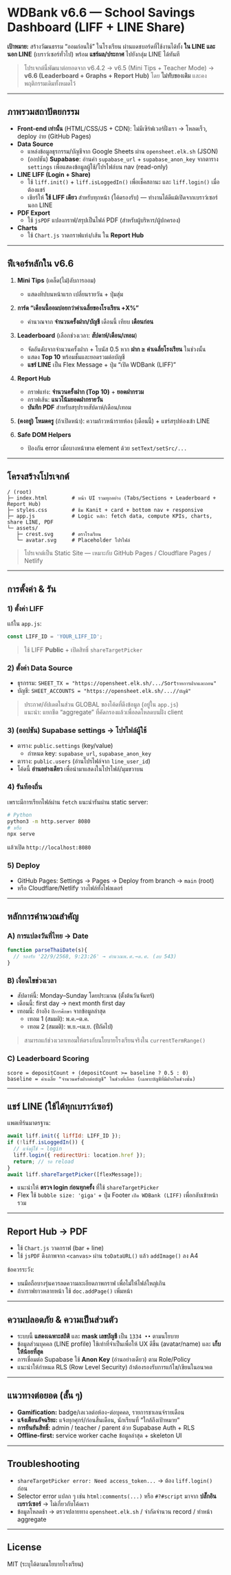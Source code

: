 # WDBank v6.6 — School Savings Dashboard (LIFF + LINE Share)

**เป้าหมาย:** สร้างวัฒนธรรม “ออมก่อนใช้” ในโรงเรียน ผ่านแดชบอร์ดที่ใช้งานได้ทั้ง **ใน LINE และนอก LINE** (เบราว์เซอร์ทั่วไป) พร้อม **แชร์ผล/ประกาศ** ไปยังกลุ่ม LINE ได้ทันที

> โปรเจกต์นี้พัฒนาต่อยอดจาก v6.4.2 → v6.5 (Mini Tips + Teacher Mode) → **v6.6 (Leaderboard + Graphs + Report Hub)** โดย **ไม่ทับของเดิม** และคงพฤติกรรมเดิมทั้งหมดไว้

---

## ภาพรวมสถาปัตยกรรม

- **Front-end เท่านั้น** (HTML/CSS/JS + CDN): ไม่มีเซิร์ฟเวอร์ฝั่งเรา → โหลดเร็ว, deploy ง่าย (GitHub Pages)
- **Data Source**
  - แหล่งข้อมูลธุรกรรม/บัญชีจาก Google Sheets ผ่าน `opensheet.elk.sh` (JSON)
  - (ออปชัน) **Supabase**: อ่านค่า `supabase_url` + `supabase_anon_key` จากตาราง `settings` เพื่อแสดงข้อมูลผู้ใช้/โปรไฟล์บน nav (read-only)
- **LINE LIFF (Login + Share)**
  - ใช้ `liff.init()` + `liff.isLoggedIn()` เพื่อเช็คสถานะ และ `liff.login()` เมื่อต้องแชร์
  - เชียร์ให้ **ใช้ LIFF เดียว** สำหรับทุกหน้า (โค้ดรองรับ) — ทำงานได้ดีแม้เปิดจากเบราว์เซอร์นอก LINE
- **PDF Export**
  - ใช้ `jsPDF` แปลงกราฟ/สรุปเป็นไฟล์ PDF (สำหรับผู้บริหาร/ผู้ปกครอง)
- **Charts**
  - ใช้ `Chart.js` วาดกราฟแท่ง/เส้น ใน **Report Hub**

---

## ฟีเจอร์หลักใน v6.6

1) **Mini Tips** (เคล็ด(ไม่)ลับการออม)  
   - แสดงทิปบนหน้าแรก เปลี่ยนรายวัน + ปุ่มสุ่ม

2) **การ์ด “เดือนนี้ออมบ่อยกว่าค่าเฉลี่ยของโรงเรียน +X%”**  
   - คำนวณจาก **จำนวนครั้งฝาก/บัญชี** เดือนนี้ เทียบ **เดือนก่อน**

3) **Leaderboard** (เลือกช่วงเวลา: **สัปดาห์/เดือน/เทอม**)  
   - จัดอันดับจากจำนวนครั้งฝาก + โบนัส 0.5 หาก **ฝาก ≥ ค่าเฉลี่ยโรงเรียน** ในช่วงนั้น
   - แสดง **Top 10** พร้อมชั้นและยอดรวมต่อบัญชี
   - **แชร์ LINE** เป็น Flex Message + ปุ่ม “เปิด WDBank (LIFF)”

4) **Report Hub**  
   - กราฟแท่ง: **จำนวนครั้งฝาก (Top 10)** + **ยอดฝากรวม**  
   - กราฟเส้น: **แนวโน้มยอดฝากรายวัน**  
   - **บันทึก PDF** สำหรับสรุปรายสัปดาห์/เดือน/เทอม

5) **(คงอยู่) โหมดครู** (ถ้าเปิดหน้า): ความก้าวหน้ารายห้อง (เดือนนี้) + แชร์สรุปห้องเข้า LINE

6) **Safe DOM Helpers**  
   - ป้องกัน error เมื่อบางหน้าขาด element ด้วย `setText/setSrc/...`

---

## โครงสร้างโปรเจกต์

```
/ (root)
├─ index.html        # หน้า UI รวมทุกอย่าง (Tabs/Sections + Leaderboard + Report Hub)
├─ styles.css        # ธีม Kanit + card + bottom nav + responsive
├─ app.js            # Logic หลัก: fetch data, compute KPIs, charts, share LINE, PDF
└─ assets/
   ├─ crest.svg      # ตราโรงเรียน
   └─ avatar.svg     # Placeholder โปรไฟล์
```

> โปรเจกต์เป็น Static Site — เหมาะกับ GitHub Pages / Cloudflare Pages / Netlify

---

## การตั้งค่า & รัน

### 1) ตั้งค่า LIFF
แก้ใน `app.js`:
```js
const LIFF_ID = 'YOUR_LIFF_ID';
```
> ใช้ LIFF **Public** + เปิดสิทธิ์ `shareTargetPicker`

### 2) ตั้งค่า Data Source
- ธุรกรรม: `SHEET_TX = "https://opensheet.elk.sh/.../Sortรายการฝากและถอน"`  
- บัญชี: `SHEET_ACCOUNTS = "https://opensheet.elk.sh/...//บัญชี"`  
> ประกาศ/อัปเดตในส่วน GLOBAL ของโค้ดที่ดึงข้อมูล (อยู่ใน `app.js`)  
> แนะนำ: แยกชีต “aggregate” ที่คัดกรองแล้วเพื่อลดโหลดบนฝั่ง client

### 3) (ออปชัน) Supabase settings → โปรไฟล์ผู้ใช้
- ตาราง: `public.settings` (key/value)  
  - กำหนด key: `supabase_url`, `supabase_anon_key`
- ตาราง: `public.users` (อ่านโปรไฟล์จาก `line_user_id`)  
- โค้ดนี้ **อ่านอย่างเดียว** เพื่อนำมาแสดงในโปรไฟล์/มุมขวาบน

### 4) รันท้องถิ่น
เพราะมีการเรียกไฟล์ผ่าน `fetch` แนะนำรันผ่าน static server:
```bash
# Python
python3 -m http.server 8080
# หรือ
npx serve
```
แล้วเปิด `http://localhost:8080`

### 5) Deploy
- GitHub Pages: Settings → Pages → Deploy from branch → `main` (root)  
- หรือ Cloudflare/Netlify วางไฟล์ทั้งโฟลเดอร์

---

## หลักการคำนวณสำคัญ

### A) การแปลงวันที่ไทย → Date
```js
function parseThaiDate(s){
  // รองรับ '22/9/2568, 9:23:26' → คำนวณพ.ศ.→ค.ศ. (ลบ 543)
}
```

### B) เงื่อนไขช่วงเวลา
- สัปดาห์นี้: Monday–Sunday โดยประมาณ (ตั้งต้นวันจันทร์)
- เดือนนี้: first day → next month first day
- เทอมนี้: อ้างอิง `ปีการศึกษา` จากข้อมูลล่าสุด  
  - เทอม 1 (สมมติ): พ.ค.–ต.ค.  
  - เทอม 2 (สมมติ): พ.ย.–เม.ย. (ปีถัดไป)

> สามารถแก้ช่วงเวลาเทอมให้ตรงกับนโยบายโรงเรียนจริงใน `currentTermRange()`

### C) Leaderboard Scoring
```
score = depositCount + (depositCount >= baseline ? 0.5 : 0)
baseline = ค่าเฉลี่ย "จำนวนครั้งฝากต่อบัญชี" ในช่วงที่เลือก (เฉพาะบัญชีที่มีฝากในช่วงนั้น)
```

---

## แชร์ LINE (ใช้ได้ทุกเบราว์เซอร์)

แพตเทิร์นมาตรฐาน:
```js
await liff.init({ liffId: LIFF_ID });
if (!liff.isLoggedIn()) {
  // แจ้งผู้ใช้ → login
  liff.login({ redirectUri: location.href });
  return; // รอ reload
}
await liff.shareTargetPicker([flexMessage]);
```

- แนะนำให้ **ตรวจ login ก่อนทุกครั้ง** ที่ใช้ `shareTargetPicker`
- Flex ใช้ `bubble size: 'giga'` + ปุ่ม Footer `เปิด WDBank (LIFF)` เพื่อกลับเข้าหน้ารวม

---

## Report Hub → PDF

- ใช้ `Chart.js` วาดกราฟ (bar + line)  
- ใช้ `jsPDF` ดึงภาพจาก `<canvas>` ผ่าน `toDataURL()` แล้ว `addImage()` ลง A4

ข้อควรระวัง:
- บนมือถือบางรุ่นควรลดความละเอียดภาพกราฟ เพื่อไม่ให้ไฟล์ใหญ่เกิน
- ถ้ากราฟยาวหลายหน้า ใช้ `doc.addPage()` เพิ่มหน้า

---

## ความปลอดภัย & ความเป็นส่วนตัว

- ระบบนี้ **แสดงเฉพาะสถิติ** และ **mask เลขบัญชี** เป็น `1334 ••` ตามนโยบาย
- ข้อมูลส่วนบุคคล (LINE profile) ใช้เท่าที่จำเป็นเพื่อให้ UX ดีขึ้น (avatar/name) และ **เก็บให้น้อยที่สุด**
- การเชื่อมต่อ Supabase ใช้ **Anon Key** (อ่านอย่างเดียว) ตาม Role/Policy
- แนะนำให้กำหนด RLS (Row Level Security) ถ้าต้องรองรับการแก้ไข/เขียนในอนาคต

---

## แนวทางต่อยอด (สั้น ๆ)

- **Gamification:** badge/เลเวลต่อห้อง-ต่อบุคคล, รายการชาเลนจ์รายเดือน
- **แจ้งเตือนอัจฉริยะ:** แจ้งทุกศุกร์/ก่อนสิ้นเดือน, นักเรียนที่ “ใกล้ถึงเป้าหมาย”
- **การยืนยันสิทธิ์:** admin / teacher / parent ด้วย Supabase Auth + RLS
- **Offline-first:** service worker cache ข้อมูลล่าสุด + skeleton UI

---

## Troubleshooting

- `shareTargetPicker error: Need access_token...` → ต้อง `liff.login()` ก่อน
- Selector error แปลก ๆ เช่น `html:comments(...)` หรือ `#?#script` มาจาก **ปลั๊กอินเบราว์เซอร์** → ไม่เกี่ยวกับโค้ดเรา
- ข้อมูลโหลดช้า → ตรวจปลายทาง `opensheet.elk.sh` / จำกัดจำนวน record / ทำหน้า aggregate

---

## License
MIT (ระบุได้ตามนโยบายโรงเรียน)
